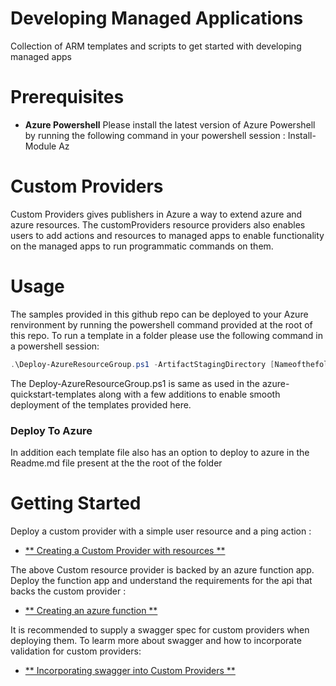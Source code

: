 # Developing Managed Applications
Collection of ARM templates and scripts to get started with developing managed apps


# Prerequisites

- **Azure Powershell**
Please install the latest version of Azure Powershell by running the following command in your powershell session : 
Install-Module Az


# Custom Providers

Custom Providers gives publishers in Azure a way to extend azure and azure resources. The customProviders resource providers also enables users to add actions and resources to managed apps to enable functionality on the managed apps to run programmatic commands on them.

# Usage

The samples provided in this github repo can be deployed to your Azure renvironment by running the powershell command provided at the root of this repo. 
To run a template in a folder please use the following command in a powershell session:

```PowerShell
.\Deploy-AzureResourceGroup.ps1 -ArtifactStagingDirectory [NameofthefolderToDEploy] -ResourceGroupLocation eastus -ResourceGroupName [ResourceGroupToDeploy]]
```
The Deploy-AzureResourceGroup.ps1 is same as used in the azure-quickstart-templates along with a few additions to enable smooth deployment of the templates provided here. 

### Deploy To Azure
In addition each template file also has an option to deploy to azure in the Readme.md file present at the the root of the folder

# Getting Started

Deploy a custom provider with a simple user resource and a ping action : 
+ [** Creating a Custom Provider with resources **](CustomRPWithFunction/Readme.md)

The above Custom resource provider is backed by an azure function app.
Deploy the function app and understand the requirements for the api that backs the custom provider : 
+ [** Creating an azure function **](SampleFunction/Readme.md)

It is recommended to supply a swagger spec for custom providers when deploying them. 
To learm more about swagger and how to incorporate validation for custom providers:
+ [** Incorporating swagger into Custom Providers **](CustomRPWithSwagger/Readme.md)






